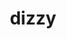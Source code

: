 ---
layout: smileys&emotion
title: dizzy
emoji: dizzy
permalink: 💫.html
image: assets/img/3moji/dizzy.png
---
